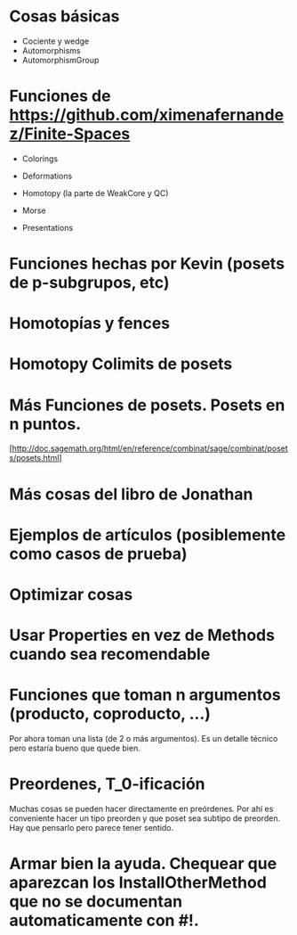 # Cosas básicas

* Cociente y wedge
* Automorphisms
* AutomorphismGroup

# Funciones de https://github.com/ximenafernandez/Finite-Spaces

* Colorings

* Deformations

* Homotopy (la parte de WeakCore y QC)

* Morse

* Presentations

# Funciones hechas por Kevin (posets de p-subgrupos, etc)

# Homotopías y fences

# Homotopy Colimits de posets

# Más Funciones de posets. Posets en n puntos.
[http://doc.sagemath.org/html/en/reference/combinat/sage/combinat/posets/posets.html]

# Más cosas del libro de Jonathan

# Ejemplos de artículos (posiblemente como casos de prueba)


# Optimizar cosas

# Usar Properties en vez de Methods cuando sea recomendable

# Funciones que toman n argumentos (producto, coproducto, ...)

Por ahora toman una lista (de 2 o más argumentos). Es un detalle técnico pero estaría bueno que quede bien.

# Preordenes, T_0-ificación

Muchas cosas se pueden hacer directamente en preórdenes. Por ahí es conveniente hacer un tipo preorden y que poset sea subtipo de preorden. Hay que pensarlo pero parece tener sentido.


# Armar bien la ayuda. Chequear que aparezcan los InstallOtherMethod que no se documentan automaticamente con #!.
